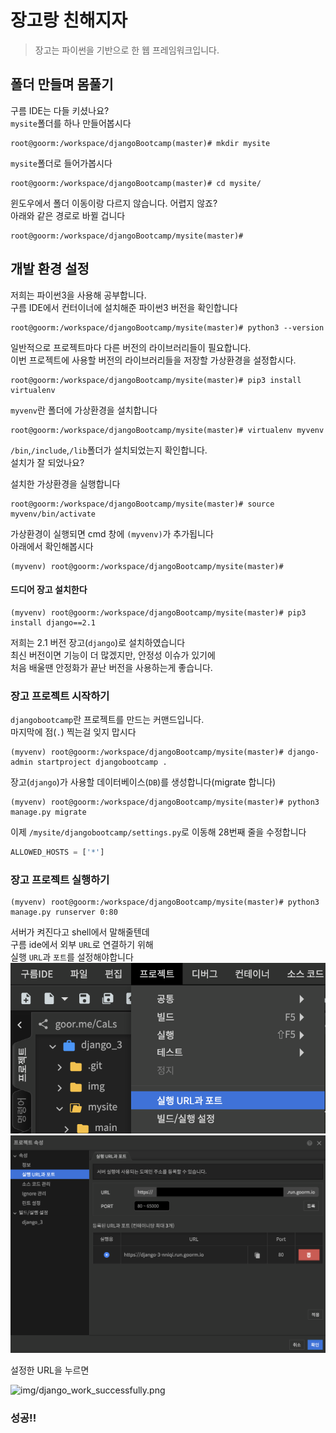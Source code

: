 # 장고랑 친해지자
> 장고는 파이썬을 기반으로 한 웹 프레임워크입니다.  

## 폴더 만들며 몸풀기
구름 IDE는 다들 키셨나요?  
`mysite`폴더를 하나 만들어봅시다  
``` shell
root@goorm:/workspace/djangoBootcamp(master)# mkdir mysite
```
`mysite`폴더로 들어가봅시다  
``` shell
root@goorm:/workspace/djangoBootcamp(master)# cd mysite/
```
윈도우에서 폴더 이동이랑 다르지 않습니다. 어렵지 않죠?  
아래와 같은 경로로 바뀔 겁니다
```shell
root@goorm:/workspace/djangoBootcamp/mysite(master)#
```

## 개발 환경 설정

저희는 파이썬3을 사용해 공부합니다.  
구름 IDE에서 컨터이너에 설치해준 파이썬3 버전을 확인합니다
``` shell
root@goorm:/workspace/djangoBootcamp/mysite(master)# python3 --version
```

일반적으로 프로젝트마다 다른 버전의 라이브러리들이 필요합니다.  
이번 프로젝트에 사용할 버전의 라이브러리들을 저장할 가상환경을 설정합시다.
``` shell
root@goorm:/workspace/djangoBootcamp/mysite(master)# pip3 install virtualenv 
```
`myvenv`란 폴더에 가상환경을 설치합니다  
``` shell
root@goorm:/workspace/djangoBootcamp/mysite(master)# virtualenv myvenv
```
`/bin`,`/include`,`/lib`폴더가 설치되었는지 확인합니다.  
설치가 잘 되었나요?  

설치한 가상환경을 실행합니다
``` shell
root@goorm:/workspace/djangoBootcamp/mysite(master)# source myvenv/bin/activate
```
가상환경이 실행되면 cmd 창에 `(myvenv)`가 추가됩니다  
아래에서 확인해봅시다
``` shell
(myvenv) root@goorm:/workspace/djangoBootcamp/mysite(master)#
```
#### 드디어 장고 설치한다
``` shell
(myvenv) root@goorm:/workspace/djangoBootcamp/mysite(master)# pip3 install django==2.1
```
저희는 2.1 버전 장고(`django`)로 설치하였습니다  
최신 버전이면 기능이 더 많겠지만, 안정성 이슈가 있기에  
처음 배울땐 안정화가 끝난 버전을 사용하는게 좋습니다.

### 장고 프로젝트 시작하기
`djangobootcamp`란 프로젝트를 만드는 커맨드입니다.  
마지막에 점(`.`) 찍는걸 잊지 맙시다
``` shell
(myvenv) root@goorm:/workspace/djangoBootcamp/mysite(master)# django-admin startproject djangobootcamp .
```
장고(`django`)가 사용할 데이터베이스(`DB`)를 생성합니다(migrate 합니다)
``` shell
(myvenv) root@goorm:/workspace/djangoBootcamp/mysite(master)# python3 manage.py migrate
```
이제 `/mysite/djangobootcamp/settings.py`로 이동해 28번째 줄을 수정합니다
```python
ALLOWED_HOSTS = ['*']
```
### 장고 프로젝트 실행하기
``` shell
(myvenv) root@goorm:/workspace/djangoBootcamp/mysite(master)# python3 manage.py runserver 0:80
```
서버가 켜진다고 shell에서 말해줄텐데   
구름 ide에서 외부 `URL`로 연결하기 위해  
실행 `URL`과 `포트`를 설정해야합니다  
![img/goormideURLPort.png](img/goormideURLPort.png)  
![img/URLnPort.png](img/URLnPort.png)  

설정한 URL을 누르면  

![img/django_work_successfully.png](djangoBootcamp/img/django_work_successfully.png)  

### 성공!!

